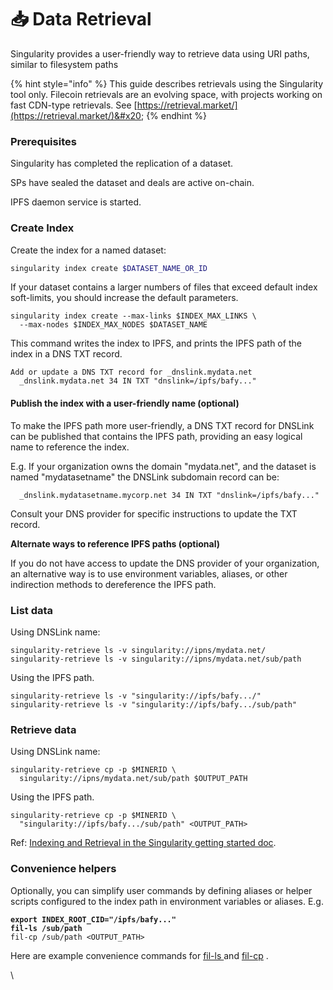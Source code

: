 # 📥 Data Retrieval

Singularity provides a user-friendly way to retrieve data using URI paths, similar to filesystem paths&#x20;

{% hint style="info" %}
This guide describes retrievals using the Singularity tool only. Filecoin retrievals are an evolving space, with projects working on fast CDN-type retrievals. See [https://retrieval.market/](https://retrieval.market/)&#x20;
{% endhint %}

### Prerequisites&#x20;

Singularity has completed the replication of a dataset.

SPs have sealed the dataset and deals are active on-chain.

IPFS daemon service is started.

### Create Index

Create the index for a named dataset:

```bash
singularity index create $DATASET_NAME_OR_ID
```

If your dataset contains a larger numbers of files that exceed default index soft-limits, you should increase the default parameters.

```
singularity index create --max-links $INDEX_MAX_LINKS \
  --max-nodes $INDEX_MAX_NODES $DATASET_NAME
```

This command writes the index to IPFS, and prints the IPFS path of the index in a DNS TXT record. &#x20;

```
Add or update a DNS TXT record for _dnslink.mydata.net
  _dnslink.mydata.net 34 IN TXT "dnslink=/ipfs/bafy..."
```

#### Publish the index with a user-friendly name (optional)

To make the IPFS path more user-friendly, a DNS TXT record for DNSLink can be published that contains the IPFS path, providing an easy logical name to reference the index.

E.g. If your organization owns the domain "mydata.net", and the dataset is named "mydatasetname" the DNSLink subdomain record can be:

```
  _dnslink.mydatasetname.mycorp.net 34 IN TXT "dnslink=/ipfs/bafy..."
```

Consult your DNS provider for specific instructions to update the TXT record.

**Alternate ways to reference IPFS paths (optional)**

If you do not have access to update the DNS provider of your organization, an alternative way is to use environment variables, aliases, or other indirection methods to dereference the IPFS path.

### List data&#x20;

Using DNSLink name:

```
singularity-retrieve ls -v singularity://ipns/mydata.net/
singularity-retrieve ls -v singularity://ipns/mydata.net/sub/path
```

Using the IPFS path.

```
singularity-retrieve ls -v "singularity://ipfs/bafy.../"
singularity-retrieve ls -v "singularity://ipfs/bafy.../sub/path"
```

### Retrieve data

Using DNSLink name:

```
singularity-retrieve cp -p $MINERID \
  singularity://ipns/mydata.net/sub/path $OUTPUT_PATH
```

Using the IPFS path.

```
singularity-retrieve cp -p $MINERID \
  "singularity://ipfs/bafy.../sub/path" <OUTPUT_PATH>
```

Ref: [Indexing and Retrieval in the Singularity getting started doc](https://github.com/tech-greedy/singularity/blob/main/getting-started.md#indexing-and-retrieval).

### Convenience helpers

Optionally, you can simplify user commands by defining aliases or helper scripts configured to the  index path in environment variables or aliases. E.g.

<pre><code><strong>export INDEX_ROOT_CID="/ipfs/bafy..."
</strong><strong>fil-ls /sub/path
</strong>fil-cp /sub/path &#x3C;OUTPUT_PATH>
</code></pre>

Here are example convenience commands for [fil-ls ](https://github.com/frank-ang/filecoin-data-onboarding-tools/blob/master/lotus/fil-ls)and [fil-cp](https://github.com/frank-ang/filecoin-data-onboarding-tools/blob/master/lotus/fil-cp) .





\




